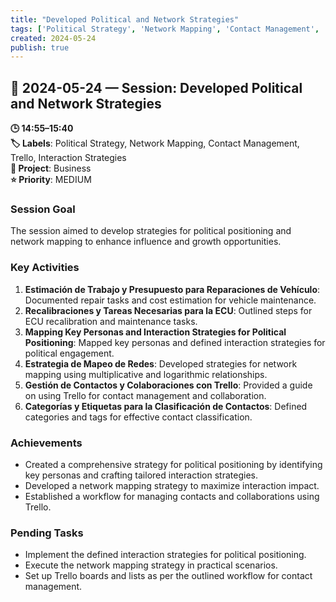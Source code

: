 ```yaml
---
title: "Developed Political and Network Strategies"
tags: ['Political Strategy', 'Network Mapping', 'Contact Management', 'Trello', 'Interaction Strategies']
created: 2024-05-24
publish: true
---
```


## 📅 2024-05-24 — Session: Developed Political and Network Strategies

**🕒 14:55–15:40**  
**🏷️ Labels**: Political Strategy, Network Mapping, Contact Management, Trello, Interaction Strategies  
**📂 Project**: Business  
**⭐ Priority**: MEDIUM  


### Session Goal
The session aimed to develop strategies for political positioning and network mapping to enhance influence and growth opportunities.

### Key Activities
1. **Estimación de Trabajo y Presupuesto para Reparaciones de Vehículo**: Documented repair tasks and cost estimation for vehicle maintenance.
2. **Recalibraciones y Tareas Necesarias para la ECU**: Outlined steps for ECU recalibration and maintenance tasks.
3. **Mapping Key Personas and Interaction Strategies for Political Positioning**: Mapped key personas and defined interaction strategies for political engagement.
4. **Estrategia de Mapeo de Redes**: Developed strategies for network mapping using multiplicative and logarithmic relationships.
5. **Gestión de Contactos y Colaboraciones con Trello**: Provided a guide on using Trello for contact management and collaboration.
6. **Categorías y Etiquetas para la Clasificación de Contactos**: Defined categories and tags for effective contact classification.

### Achievements
- Created a comprehensive strategy for political positioning by identifying key personas and crafting tailored interaction strategies.
- Developed a network mapping strategy to maximize interaction impact.
- Established a workflow for managing contacts and collaborations using Trello.

### Pending Tasks
- Implement the defined interaction strategies for political positioning.
- Execute the network mapping strategy in practical scenarios.
- Set up Trello boards and lists as per the outlined workflow for contact management.
